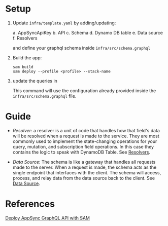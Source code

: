 # Setup 

1. Update `infra/template.yaml` by adding/updating: 

    a. AppSyncApiKey
    b. API
    c. Schema
    d. Dynamo DB table
    e. Data source 
    f. Resolvers

    and define your graphql schema inside `infra/src/schema.graphql`

2. Build the app:

    ```console
    sam build
    sam deploy --profile <profile> --stack-name 
    ```

3. update the queries in 

    This command will use the configuration already provided inside the `infra/src/schema.graphql` file.

# Guide 

* *Resolver*: a resolver is a unit of code that handles how that field's data will be resolved when a request is made to the service. They are most commonly used to implement the state-changing operations for your query, mutation, and subscription field operations. In this case they contains the logic to speak with DynamoDB Table. See [Resolvers](https://docs.aws.amazon.com/appsync/latest/devguide/resolver-components.html).

* *Data Source*: The schema is like a gateway that handles all requests made to the server. When a request is made, the schema acts as the single endpoint that interfaces with the client. The schema will access, process, and relay data from the data source back to the client. See [Data Source](https://docs.aws.amazon.com/appsync/latest/devguide/data-source-components.html).

# References

[Deploy AppSync GraphQL API with SAM](https://medium.com/aws-serverless-world/deploy-appsync-graphql-api-with-sam-part-one-18287b55951b)